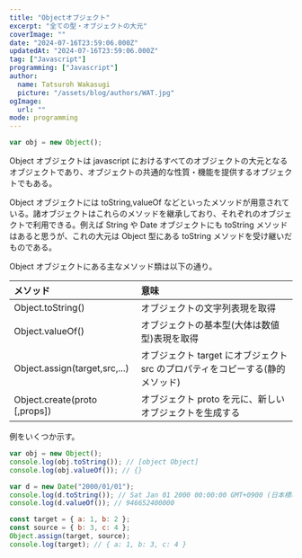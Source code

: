 ```yaml
---
title: "Objectオブジェクト"
excerpt: "全ての型・オブジェクトの大元"
coverImage: ""
date: "2024-07-16T23:59:06.000Z"
updatedAt: "2024-07-16T23:59:06.000Z"
tag: ["Javascript"]
programming: ["Javascript"]
author:
  name: Tatsuroh Wakasugi
  picture: "/assets/blog/authors/WAT.jpg"
ogImage:
  url: ""
mode: programming
---
```


<div class="note_content_by_programming_language" id="note_content_Javascript">

```javascript
var obj = new Object();
```

Object オブジェクトは javascript におけるすべてのオブジェクトの大元となるオブジェクトであり、オブジェクトの共通的な性質・機能を提供するオブジェクトでもある。

Object オブジェクトには toString,valueOf などといったメソッドが用意されている。諸オブジェクトはこれらのメソッドを継承しており、それぞれのオブジェクトで利用できる。例えば String や Date オブジェクトにも toString メソッドはあると思うが、これの大元は Object 型にある toString メソッドを受け継いだものである。

Object オブジェクトにある主なメソッド類は以下の通り。

| メソッド                      | 意味                                                                          |
| :---------------------------- | :---------------------------------------------------------------------------- |
| Object.toString()             | オブジェクトの文字列表現を取得                                                |
| Object.valueOf()              | オブジェクトの基本型(大体は数値型)表現を取得                                  |
| Object.assign(target,src,...) | オブジェクト target にオブジェクト src のプロパティをコピーする(静的メソッド) |
| Object.create(proto [,props]) | オブジェクト proto を元に、新しいオブジェクトを生成する                       |

例をいくつか示す。

```javascript
var obj = new Object();
console.log(obj.toString()); // [object Object]
console.log(obj.valueOf()); // {}

var d = new Date("2000/01/01");
console.log(d.toString()); // Sat Jan 01 2000 00:00:00 GMT+0900 (日本標準時)
console.log(d.valueOf()); // 946652400000

const target = { a: 1, b: 2 };
const source = { b: 3, c: 4 };
Object.assign(target, source);
console.log(target); // { a: 1, b: 3, c: 4 }
```

</div>
